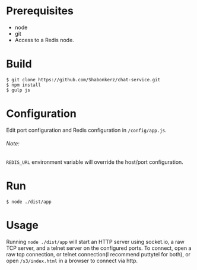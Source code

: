 # Prerequisites

- node
- git
- Access to a Redis node.

# Build

```
$ git clone https://github.com/Shabonkerz/chat-service.git
$ npm install
$ gulp js
```

# Configuration

Edit port configuration and Redis configuration in `/config/app.js`.

###### Note:

`REDIS_URL` environment variable will override the host/port configuration.

# Run

```
$ node ./dist/app
```


# Usage

Running `node ./dist/app` will start an HTTP server using socket.io, a raw TCP server, and a telnet server on the configured ports. To connect, open a raw tcp connection, or telnet connection(I recommend puttytel for both), or open `/s3/index.html` in a browser to connect via http.
